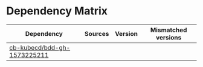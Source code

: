 # Dependency Matrix

Dependency | Sources | Version | Mismatched versions
---------- | ------- | ------- | -------------------
[cb-kubecd/bdd-gh-1573225211](https://github.com/cb-kubecd/bdd-gh-1573225211.git) |  | []() | 
